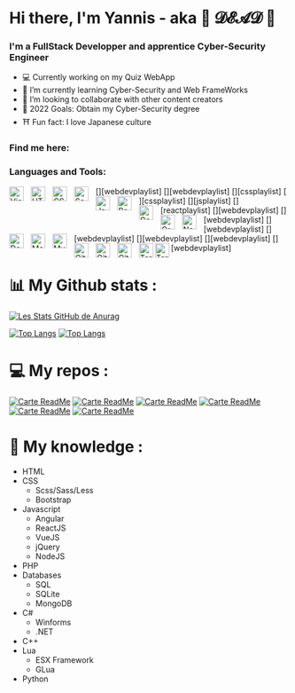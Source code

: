 # Hi there, I'm Yannis - aka 🍹 𝓓𝓔𝓐𝓓 👋

### I'm a FullStack Developper and apprentice Cyber-Security Engineer

* 💻 Currently working on my Quiz WebApp 
* 🌱 I’m currently learning Cyber-Security and Web FrameWorks
* 👯 I’m looking to collaborate with other content creators
* 🥅 2022 Goals: Obtain my Cyber-Security degree
* ⛩️ Fun fact: I love Japanese culture 

### Find me here:

### Languages and Tools:
[<img align="left" alt="Visual Studio Code" width="26px" src="https://cdn.jsdelivr.net/gh/devicons/devicon/icons/vscode/vscode-original.svg" style="padding-right:10px;" />][webdevplaylist]
[<img align="left" alt="HTML5" width="26px" src="https://cdn.jsdelivr.net/gh/devicons/devicon/icons/html5/html5-original.svg" style="padding-right:10px;" />][webdevplaylist]
[<img align="left" alt="CSS3" width="26px" src="https://cdn.jsdelivr.net/gh/devicons/devicon/icons/css3/css3-original.svg" style="padding-right:10px;" />][cssplaylist]
[<img align="left" alt="Sass" width="26px" src="https://cdn.jsdelivr.net/gh/devicons/devicon/icons/sass/sass-original.svg" style="padding-right:10px;" />][cssplaylist]
[<img align="left" alt="JavaScript" width="26px" src="https://cdn.jsdelivr.net/gh/devicons/devicon/icons/javascript/javascript-original.svg" style="padding-right:10px;" />][jsplaylist]
[<img align="left" alt="React" width="26px" src="https://cdn.jsdelivr.net/gh/devicons/devicon/icons/react/react-original.svg" style="padding-right:10px;" />][reactplaylist]
[<img align="left" alt="Gatsby" width="26px" src="https://cdn.jsdelivr.net/gh/devicons/devicon/icons/gatsby/gatsby-original.svg" style="padding-right:10px;" />][webdevplaylist]
[<img align="left" alt="GraphQL" width="26px" src="https://cdn.jsdelivr.net/gh/devicons/devicon/icons/graphql/graphql-plain.svg" style="padding-right:10px;" />][webdevplaylist]
[<img align="left" alt="Node.js" width="26px" src="https://cdn.jsdelivr.net/gh/devicons/devicon/icons/nodejs/nodejs-original.svg" style="padding-right:10px;" />][webdevplaylist]
[<img align="left" alt="Deno" width="26px" src="./img/deno-light.svg" style="padding-right:10px;" />][webdevplaylist]
[<img align="left" alt="MongoDB" width="26px" src="https://cdn.jsdelivr.net/gh/devicons/devicon/icons/mongodb/mongodb-original.svg" style="padding-right:10px;" />][webdevplaylist]
[<img align="left" alt="MySQL" width="26px" src="https://cdn.jsdelivr.net/gh/devicons/devicon/icons/mysql/mysql-original.svg" style="padding-right:10px;" />][webdevplaylist]
[<img align="left" alt="Git" width="26px" src="https://cdn.jsdelivr.net/gh/devicons/devicon/icons/git/git-original.svg" style="padding-right:10px;" />][webdevplaylist]
[<img align="left" alt="GitHub" width="26px" src="https://user-images.githubusercontent.com/3369400/139447912-e0f43f33-6d9f-45f8-be46-2df5bbc91289.png" style="padding-right:10px;" />](https://www.youtube.com/playlist?list=PLkwxH9e_vrAJ0WbEsFA9W3I1W-g_BTsbt#gh-dark-mode-only)
[<img align="left" alt="GitHub" width="26px" src="https://user-images.githubusercontent.com/3369400/139448065-39a229ba-4b06-434b-bc67-616e2ed80c8f.png" style="padding-right:10px;" />](https://www.youtube.com/playlist?list=PLkwxH9e_vrAJ0WbEsFA9W3I1W-g_BTsbt#gh-light-mode-only)
[<img align="left" alt="Terminal" width="26px" src="./img/terminal-light.svg" />](https://www.youtube.com/playlist?list=PLkwxH9e_vrAJ0WbEsFA9W3I1W-g_BTsbt#gh-light-mode-only)
[<img align="left" alt="Terminal" width="26px" src="./img/terminal-dark.svg" />](https://www.youtube.com/playlist?list=PLkwxH9e_vrAJ0WbEsFA9W3I1W-g_BTsbt#gh-dark-mode-only)

# 📊 My Github stats :

[![Les Stats GitHub de Anurag](https://github-readme-stats.vercel.app/api?username=YannisBnb&show_icons=true&theme=city_lights)](https://github.com/anuraghazra/github-readme-stats)

[![Top Langs](https://github-readme-stats.vercel.app/api/top-langs/?username=YannisBnb&&theme=city_lights)](https://github.com/anuraghazra/github-readme-stats)
[![Top Langs](https://github-readme-stats.vercel.app/api/top-langs/?username=YannisBnb&layout=compact&theme=city_lights)](https://github.com/anuraghazra/github-readme-stats)


# 💻 My repos :

[![Carte ReadMe](https://github-readme-stats.vercel.app/api/pin/?username=YannisBnb&theme=city_lights&repo=MyQuizz-App_WIP)](https://github.com/anuraghazra/github-readme-stats)
[![Carte ReadMe](https://github-readme-stats.vercel.app/api/pin/?username=YannisBnb&theme=city_lights&repo=MaliceRP)](https://github.com/anuraghazra/github-readme-stats)
[![Carte ReadMe](https://github-readme-stats.vercel.app/api/pin/?username=YannisBnb&theme=city_lights&repo=Discord_CommunityBot)](https://github.com/anuraghazra/github-readme-stats)
[![Carte ReadMe](https://github-readme-stats.vercel.app/api/pin/?username=YannisBnb&theme=city_lights&repo=FiveM_ShopMenu)](https://github.com/anuraghazra/github-readme-stats)
[![Carte ReadMe](https://github-readme-stats.vercel.app/api/pin/?username=YannisBnb&theme=city_lights&repo=S-Box-HUD)](https://github.com/anuraghazra/github-readme-stats)
[![Carte ReadMe](https://github-readme-stats.vercel.app/api/pin/?username=YannisBnb&theme=city_lights&repo=DnRP-WIP)](https://github.com/anuraghazra/github-readme-stats)


# 💼 My knowledge :

* HTML
* CSS
  * Scss/Sass/Less
  * Bootstrap
* Javascript
  * Angular 
  * ReactJS
  * VueJS
  * jQuery
  * NodeJS
* PHP
* Databases
  * SQL
  * SQLite
  * MongoDB
* C#
  * Winforms
  * .NET
* C++
* Lua
  * ESX Framework
  * GLua
* Python
